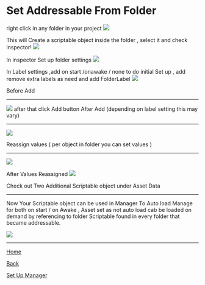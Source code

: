 # Set Addressable From Folder
right click in any folder in your project 
![](https://raw.githubusercontent.com/SujanDuttaMishra/com.addressablesmanager.core/master/Documentation~/SetFromFolder.png)

This will Create a scriptable object inside the folder , select it and check inspector!
![](https://raw.githubusercontent.com/SujanDuttaMishra/com.addressablesmanager.core/master/Documentation~/create.png)

In inspector Set up folder settings
![](https://raw.githubusercontent.com/SujanDuttaMishra/com.addressablesmanager.core/master/Documentation~/settings.png)



In Label settings ,add on start /onawake / none to do initial Set up , add remove extra labels as need and add FolderLabel 
![](https://raw.githubusercontent.com/SujanDuttaMishra/com.addressablesmanager.core/master/Documentation~/label_settings.png)

Before Add 

***

![](https://raw.githubusercontent.com/SujanDuttaMishra/com.addressablesmanager.core/master/Documentation~/before_add.png)
after that click Add button
After Add (depending on label setting this may vary)

***

![](https://raw.githubusercontent.com/SujanDuttaMishra/com.addressablesmanager.core/master/Documentation~/after_add.png)

 Reassign values ( per object in folder you can set values )

***

![](https://raw.githubusercontent.com/SujanDuttaMishra/com.addressablesmanager.core/master/Documentation~/reassign_values.png)

After Values Reassigned
![](https://raw.githubusercontent.com/SujanDuttaMishra/com.addressablesmanager.core/master/Documentation~/afterreassign.png)

Check out Two Additional Scriptable object under Asset Data 

***
Now Your Scriptable object can be used in Manager To Auto load Manage for both on start / on Awake , Asset set as not auto load cab be loaded on demand by referencing to folder Scriptable found in every folder that became addressable.

![](https://raw.githubusercontent.com/SujanDuttaMishra/com.addressablesmanager.core/master/Documentation~/globalonstartawake.png)

***


[Home](index.md)

[Back](SetUpUnityAddressable.md)

[Set Up Manager]()
